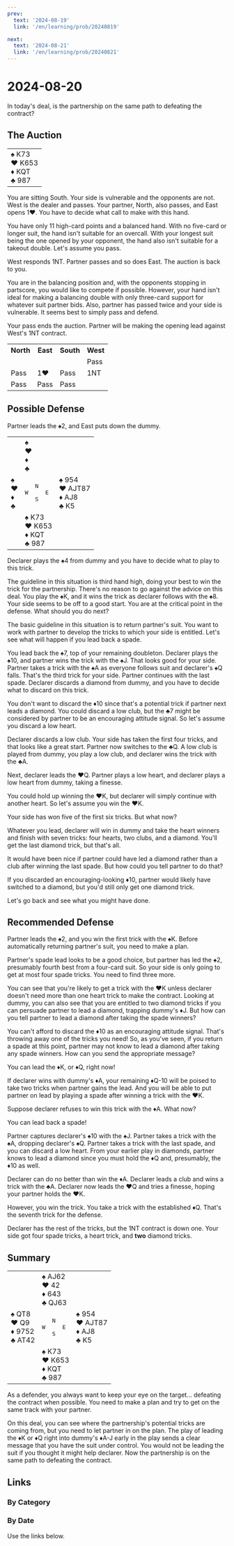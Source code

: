 ```yaml
---
prev:
  text: '2024-08-19'
  link: '/en/learning/prob/20240819'

next:
  text: '2024-08-21'
  link: '/en/learning/prob/20240821'
---
```


# 2024-08-20

In today's deal, is the partnership on the same path to defeating the contract?

<Badge type="tip" text="Defense"/>

## The Auction

<table class="hand">
	<tr>
		<td>♠️ K73<br>♥️ K653<br>♦️ KQT<br>♣️ 987</td>
	</tr>
</table>

You are sitting South. Your side is vulnerable and the opponents are not. West is the dealer and passes. Your partner, North, also passes, and East opens 1♥️. You have to decide what call to make with this hand.

You have only 11 high-card points and a balanced hand. With no five-card or longer suit, the hand isn't suitable for an overcall. With your longest suit being the one opened by your opponent, the hand also isn't suitable for a takeout double. Let's assume you pass.

West responds 1NT. Partner passes and so does East. The auction is back to you.

You are in the balancing position and, with the opponents stopping in partscore, you would like to compete if possible. However, your hand isn't ideal for making a balancing double with only three-card support for whatever suit partner bids. Also, partner has passed twice and your side is vulnerable. It seems best to simply pass and defend.

Your pass ends the auction. Partner will be making the opening lead against West's 1NT contract.

<table class="auction">
	<tr>
		<th>North</th>
		<th>East</th>
		<th>South</th>
		<th>West</th>
	</tr>
	<tr>
		<td></td>
		<td></td>
		<td></td>
		<td>Pass</td>
	</tr>
	<tr>
		<td>Pass</td>
		<td>1♥️</td>
		<td>Pass</td>
		<td>1NT</td>
	</tr>
	<tr>
		<td>Pass</td>
		<td>Pass</td>
		<td>Pass</td>
		<td></td>
	</tr>
</table>

## Possible Defense

Partner leads the ♠️2, and East puts down the dummy.

<table class="deal">
	<tr>
		<td></td>
		<td>♠️ <br>♥️ <br>♦️ <br>♣️ </td>
		<td></td>
	</tr>
	<tr>
		<td>♠️ <br>♥️ <br>♦️ <br>♣️ </td>
		<td><pre>   N<br>W     E<br>   S</pre></td>
		<td>♠️ 954<br>♥️ AJT87<br>♦️ AJ8<br>♣️ K5</td>
	</tr>
	<tr>
		<td></td>
		<td>♠️ K73<br>♥️ K653<br>♦️ KQT<br>♣️ 987</td>
		<td></td>
	</tr>
</table>

Declarer plays the ♠️4 from dummy and you have to decide what to
play to this trick.

The guideline in this situation is third hand high, doing your best to win the trick for the partnership. There's no reason to go against the advice on this deal. You play the ♠️K, and it wins the trick as declarer follows with the ♠️8. Your side seems to be off to a good start. You are at the critical point in the defense. What should you do next?

The basic guideline in this situation is to return partner's suit. You want to work with partner to develop the tricks to which your side is entitled. Let's see what will happen if you lead back a spade.

You lead back the ♠️7, top of your remaining doubleton. Declarer plays the ♠️10, and partner wins the trick with the ♠️J. That looks good for your side. Partner takes a trick with the ♠️A as everyone follows suit and declarer's ♠️Q falls. That's the third trick for your side. Partner continues with the last spade. Declarer discards a diamond from dummy, and you have to decide what to discard on this trick.

You don't want to discard the ♦️10 since that's a potential trick if partner next leads a diamond. You could discard a low club, but the ♣️7 might be considered by partner to be an encouraging attitude signal. So let's assume you discard a low heart.

Declarer discards a low club. Your side has taken the first four tricks, and that looks like a great start. Partner now switches to the ♣️Q. A low club is played from dummy, you play a low club, and declarer wins the trick with the ♣️A.

Next, declarer leads the ♥️Q. Partner plays a low heart, and declarer plays a low heart from dummy, taking a finesse.

You could hold up winning the ♥️K, but declarer will simply continue with another heart. So let's assume you win the ♥️K.

Your side has won five of the first six tricks. But what now?

Whatever you lead, declarer will win in dummy and take the heart winners and finish with seven tricks: four hearts, two clubs, and a diamond. You'll get the last diamond trick, but that's all.

It would have been nice if partner could have led a diamond rather than a club after winning the last spade. But how could you tell partner to do that?

If you discarded an encouraging-looking ♦️10, partner would likely have switched to a diamond, but you'd still only get one diamond trick.

Let's go back and see what you might have done.

## Recommended Defense

Partner leads the ♠️2, and you win the first trick with the ♠️K. Before automatically returning partner's suit, you need to make a plan.

Partner's spade lead looks to be a good choice, but partner has led the ♠️2, presumably fourth best from a four-card suit. So your side is only going to get at most four spade tricks. You need to find three more.

You can see that you're likely to get a trick with the ♥️K unless declarer doesn't need more than one heart trick to make the contract. Looking at dummy, you can also see that you are entitled to two diamond tricks if you can persuade partner to lead a diamond, trapping dummy's ♦️J. But how can you tell partner to lead a diamond after taking the spade winners?

You can't afford to discard the ♦️10 as an encouraging attitude signal. That's throwing away one of the tricks you need! So, as you've seen, if you return a spade at this point, partner may not know to lead a diamond after taking any spade winners. How can you send the appropriate message?

You can lead the ♦️K, or ♦️Q, right now!

If declarer wins with dummy's ♦️A, your remaining ♦️Q-10 will be poised to take two tricks when partner gains the lead. And you will be able to put partner on lead by playing a spade after winning a trick with the ♥️K.

Suppose declarer refuses to win this trick with the ♦️A. What now?

You can lead back a spade!

Partner captures declarer's ♠️10 with the ♠️J. Partner takes a trick with the ♠️A, dropping declarer's ♠️Q. Partner takes a trick with the last spade, and you can discard a low heart. From your earlier play in diamonds, partner knows to lead a diamond since you must hold the ♦️Q and, presumably, the ♦️10 as well.

Declarer can do no better than win the ♦️A. Declarer leads a club and wins a trick with the ♣️A. Declarer now leads the ♥️Q and tries a finesse, hoping your partner holds the ♥️K. 

However, you win the trick. You take a trick with the established ♦️Q. That's the seventh trick for the defense.

Declarer has the rest of the tricks, but the 1NT contract is down one. Your side got four spade tricks, a heart trick, and **two** diamond tricks.

## Summary

<table class="deal">
	<tr>
		<td></td>
		<td>♠️ AJ62<br>♥️ 42<br>♦️ 643<br>♣️ QJ63</td>
		<td></td>
	</tr>
	<tr>
		<td>♠️ QT8<br>♥️ Q9<br>♦️ 9752<br>♣️ AT42</td>
		<td><pre>   N<br>W     E<br>   S</pre></td>
		<td>♠️ 954<br>♥️ AJT87<br>♦️ AJ8<br>♣️ K5</td>
	</tr>
	<tr>
		<td></td>
		<td>♠️ K73<br>♥️ K653<br>♦️ KQT<br>♣️ 987</td>
		<td></td>
	</tr>
</table>

As a defender, you always want to keep your eye on the target... defeating the contract when possible. You need to make a plan and try to get on the same track with your partner.

On this deal, you can see where the partnership's potential tricks are coming from, but you need to let partner in on the plan. The play of leading the ♦️K or ♦️Q right into dummy's ♦️A-J early in the play sends a clear message that you have the suit under control. You would not be leading the suit if you thought it might help declarer. Now the partnership is on the same path to defeating the contract.

## Links

[<Badge type="tip" text="Go to Practice"/>](/en/practice/prob/20240820)

### By Category

[<Badge type="tip" text="<--"/>](/en/learning/prob/20240817)
[<Badge type="tip" text="Calendar"/>](/en/learning/calendar/202408)
[<Badge type="info" text="-->"/>](/en/learning/prob/20240820#links)

### By Date

Use the links below.